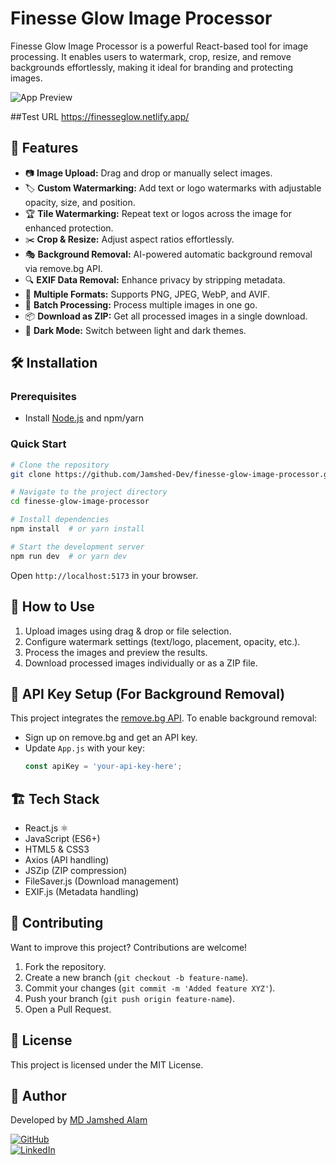 # Finesse Glow Image Processor

Finesse Glow Image Processor is a powerful React-based tool for image processing. It enables users to watermark, crop, resize, and remove backgrounds effortlessly, making it ideal for branding and protecting images.

![App Preview](https://finesseglow.com/wp-content/uploads/2025/02/AXIS-Y-Dark-Spot-Correcting-Glow-Serum-50ml-09.png)


##Test URL
https://finesseglow.netlify.app/

## 🚀 Features

- 📷 **Image Upload:** Drag and drop or manually select images.
- 🏷️ **Custom Watermarking:** Add text or logo watermarks with adjustable opacity, size, and position.
- 🏆 **Tile Watermarking:** Repeat text or logos across the image for enhanced protection.
- ✂️ **Crop & Resize:** Adjust aspect ratios effortlessly.
- 🎭 **Background Removal:** AI-powered automatic background removal via remove.bg API.
- 🔍 **EXIF Data Removal:** Enhance privacy by stripping metadata.
- 📂 **Multiple Formats:** Supports PNG, JPEG, WebP, and AVIF.
- 📑 **Batch Processing:** Process multiple images in one go.
- 📦 **Download as ZIP:** Get all processed images in a single download.
- 🌙 **Dark Mode:** Switch between light and dark themes.

## 🛠 Installation

### Prerequisites
- Install [Node.js](https://nodejs.org/) and npm/yarn

### Quick Start
```sh
# Clone the repository
git clone https://github.com/Jamshed-Dev/finesse-glow-image-processor.git

# Navigate to the project directory
cd finesse-glow-image-processor

# Install dependencies
npm install  # or yarn install

# Start the development server
npm run dev  # or yarn dev
```

Open `http://localhost:5173` in your browser.

## 🎨 How to Use

1. Upload images using drag & drop or file selection.
2. Configure watermark settings (text/logo, placement, opacity, etc.).
3. Process the images and preview the results.
4. Download processed images individually or as a ZIP file.

## 🔑 API Key Setup (For Background Removal)

This project integrates the [remove.bg API](https://www.remove.bg/api). To enable background removal:
- Sign up on remove.bg and get an API key.
- Update `App.js` with your key:
  ```js
  const apiKey = 'your-api-key-here';
  ```

## 🏗️ Tech Stack

- React.js ⚛️
- JavaScript (ES6+)
- HTML5 & CSS3
- Axios (API handling)
- JSZip (ZIP compression)
- FileSaver.js (Download management)
- EXIF.js (Metadata handling)

## 🤝 Contributing

Want to improve this project? Contributions are welcome!

1. Fork the repository.
2. Create a new branch (`git checkout -b feature-name`).
3. Commit your changes (`git commit -m 'Added feature XYZ'`).
4. Push your branch (`git push origin feature-name`).
5. Open a Pull Request.

## 📜 License

This project is licensed under the MIT License.

## 👤 Author

Developed by [MD Jamshed Alam](https://jamshed.dev/)

[![GitHub](https://img.shields.io/badge/GitHub-Jamshed--Dev-blue?logo=github)](https://github.com/Jamshed-Dev)  
[![LinkedIn](https://img.shields.io/badge/LinkedIn-Jamshed--Dev-blue?logo=linkedin)](https://www.linkedin.com/in/jamshed-dev/)

